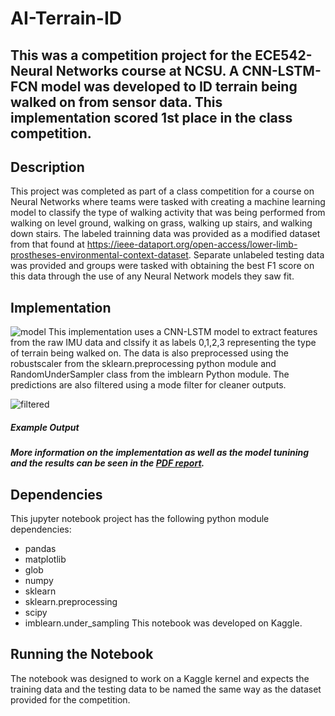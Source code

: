 # AI-Terrain-ID
## This was a competition project for the ECE542- Neural Networks course at NCSU. A CNN-LSTM-FCN model was developed to ID terrain being walked on from sensor data. This implementation scored 1st place in the class competition. 

## Description
This project was completed as part of a class competition for a course on Neural Networks where teams were tasked with creating a machine learning model to classify the type of walking activity that was being performed from walking on level ground, walking on grass, walking up stairs, and walking down stairs. The labeled trainning data was provided as a modified dataset from that found at https://ieee-dataport.org/open-access/lower-limb-prostheses-environmental-context-dataset. Separate unlabeled testing data was provided and groups were tasked with obtaining the best F1 score on this data through the use of any Neural Network models they saw fit. 

## Implementation
![model](https://user-images.githubusercontent.com/97491169/149056053-402d914b-d606-4c6c-ab74-031a096c05a6.png)
This implementation uses a CNN-LSTM model to extract features from the raw IMU data and clssify it as labels 0,1,2,3 representing the type of terrain being walked on. 
The data is also preprocessed using the robustscaler from the sklearn.preprocessing python module and RandomUnderSampler class from the imblearn Python module. The predictions are also filtered using a mode filter for cleaner outputs. 


![filtered](https://user-images.githubusercontent.com/97491169/149056212-f5b67ab1-ff2e-4ba6-a2c2-e918147e8091.png)
##### Example Output
##### More information on the implementation as well as the model tunining and the results can be seen in the [PDF report](./ProjC1_Final_Report_ECE524.pdf). 

## Dependencies
This jupyter notebook project has the following python module dependencies:
- pandas
- matplotlib
- glob 
- numpy
- sklearn
- sklearn.preprocessing
- scipy
- imblearn.under_sampling
This notebook was developed on Kaggle. 

## Running the Notebook 
The notebook was designed to work on a Kaggle kernel and expects the training data and the testing data to be named the same way as the dataset provided for the competition. 
